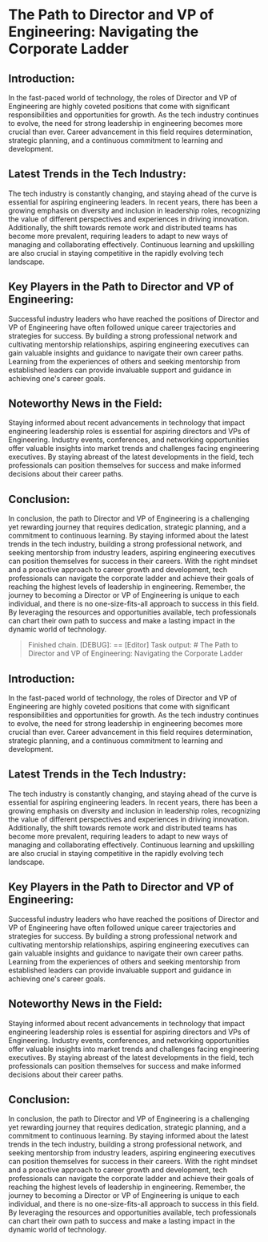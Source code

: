 # The Path to Director and VP of Engineering: Navigating the Corporate Ladder

## Introduction:
In the fast-paced world of technology, the roles of Director and VP of Engineering are highly coveted positions that come with significant responsibilities and opportunities for growth. As the tech industry continues to evolve, the need for strong leadership in engineering becomes more crucial than ever. Career advancement in this field requires determination, strategic planning, and a continuous commitment to learning and development.

## Latest Trends in the Tech Industry:
The tech industry is constantly changing, and staying ahead of the curve is essential for aspiring engineering leaders. In recent years, there has been a growing emphasis on diversity and inclusion in leadership roles, recognizing the value of different perspectives and experiences in driving innovation. Additionally, the shift towards remote work and distributed teams has become more prevalent, requiring leaders to adapt to new ways of managing and collaborating effectively. Continuous learning and upskilling are also crucial in staying competitive in the rapidly evolving tech landscape.

## Key Players in the Path to Director and VP of Engineering:
Successful industry leaders who have reached the positions of Director and VP of Engineering have often followed unique career trajectories and strategies for success. By building a strong professional network and cultivating mentorship relationships, aspiring engineering executives can gain valuable insights and guidance to navigate their own career paths. Learning from the experiences of others and seeking mentorship from established leaders can provide invaluable support and guidance in achieving one's career goals.

## Noteworthy News in the Field:
Staying informed about recent advancements in technology that impact engineering leadership roles is essential for aspiring directors and VPs of Engineering. Industry events, conferences, and networking opportunities offer valuable insights into market trends and challenges facing engineering executives. By staying abreast of the latest developments in the field, tech professionals can position themselves for success and make informed decisions about their career paths.

## Conclusion:
In conclusion, the path to Director and VP of Engineering is a challenging yet rewarding journey that requires dedication, strategic planning, and a commitment to continuous learning. By staying informed about the latest trends in the tech industry, building a strong professional network, and seeking mentorship from industry leaders, aspiring engineering executives can position themselves for success in their careers. With the right mindset and a proactive approach to career growth and development, tech professionals can navigate the corporate ladder and achieve their goals of reaching the highest levels of leadership in engineering. Remember, the journey to becoming a Director or VP of Engineering is unique to each individual, and there is no one-size-fits-all approach to success in this field. By leveraging the resources and opportunities available, tech professionals can chart their own path to success and make a lasting impact in the dynamic world of technology.

> Finished chain.
 [DEBUG]: == [Editor] Task output: # The Path to Director and VP of Engineering: Navigating the Corporate Ladder

## Introduction:
In the fast-paced world of technology, the roles of Director and VP of Engineering are highly coveted positions that come with significant responsibilities and opportunities for growth. As the tech industry continues to evolve, the need for strong leadership in engineering becomes more crucial than ever. Career advancement in this field requires determination, strategic planning, and a continuous commitment to learning and development.

## Latest Trends in the Tech Industry:
The tech industry is constantly changing, and staying ahead of the curve is essential for aspiring engineering leaders. In recent years, there has been a growing emphasis on diversity and inclusion in leadership roles, recognizing the value of different perspectives and experiences in driving innovation. Additionally, the shift towards remote work and distributed teams has become more prevalent, requiring leaders to adapt to new ways of managing and collaborating effectively. Continuous learning and upskilling are also crucial in staying competitive in the rapidly evolving tech landscape.

## Key Players in the Path to Director and VP of Engineering:
Successful industry leaders who have reached the positions of Director and VP of Engineering have often followed unique career trajectories and strategies for success. By building a strong professional network and cultivating mentorship relationships, aspiring engineering executives can gain valuable insights and guidance to navigate their own career paths. Learning from the experiences of others and seeking mentorship from established leaders can provide invaluable support and guidance in achieving one's career goals.

## Noteworthy News in the Field:
Staying informed about recent advancements in technology that impact engineering leadership roles is essential for aspiring directors and VPs of Engineering. Industry events, conferences, and networking opportunities offer valuable insights into market trends and challenges facing engineering executives. By staying abreast of the latest developments in the field, tech professionals can position themselves for success and make informed decisions about their career paths.

## Conclusion:
In conclusion, the path to Director and VP of Engineering is a challenging yet rewarding journey that requires dedication, strategic planning, and a commitment to continuous learning. By staying informed about the latest trends in the tech industry, building a strong professional network, and seeking mentorship from industry leaders, aspiring engineering executives can position themselves for success in their careers. With the right mindset and a proactive approach to career growth and development, tech professionals can navigate the corporate ladder and achieve their goals of reaching the highest levels of leadership in engineering. Remember, the journey to becoming a Director or VP of Engineering is unique to each individual, and there is no one-size-fits-all approach to success in this field. By leveraging the resources and opportunities available, tech professionals can chart their own path to success and make a lasting impact in the dynamic world of technology.



